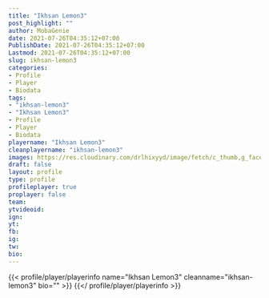 ```yaml
---
title: "Ikhsan Lemon3"
post_highlight: ""
author: MobaGenie
date: 2021-07-26T04:35:12+07:00
PublishDate: 2021-07-26T04:35:12+07:00
Lastmod: 2021-07-26T04:35:12+07:00
slug: ikhsan-lemon3
categories: 
- Profile 
- Player
- Biodata
tags: 
- "ikhsan-lemon3"
- "Ikhsan Lemon3"
- Profile 
- Player
- Biodata
playername: "Ikhsan Lemon3"
cleanplayername: "ikhsan-lemon3"
images: https://res.cloudinary.com/drlhixyyd/image/fetch/c_thumb,g_face,h_150,w_150/https://cdn2-build.mobagenie.my.id/p/images/banner/player/full/ikhsan-lemon3.jpg
draft: false
layout: profile
type: profile
profileplayer: true
proplayer: false
team: 
ytvideoid: 
ign: 
yt: 
fb: 
ig: 
tw: 
bio:
---
```


{{< profile/player/playerinfo name="Ikhsan Lemon3" cleanname="ikhsan-lemon3" bio="" >}} {{</ profile/player/playerinfo >}}